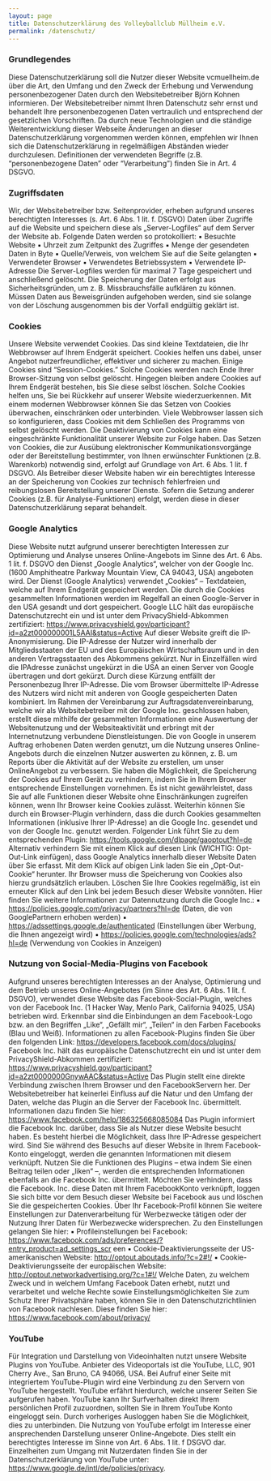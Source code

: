 ```yaml
---
layout: page
title: Datenschutzerklärung des Volleyballclub Müllheim e.V.
permalink: /datenschutz/
---
```


### Grundlegendes
Diese Datenschutzerklärung soll die Nutzer dieser Website vcmuellheim.de über die
Art, den Umfang und den Zweck der Erhebung und Verwendung
personenbezogener Daten durch den Websitebetreiber Björn Kohnen informieren.
Der Websitebetreiber nimmt Ihren Datenschutz sehr ernst und behandelt Ihre
personenbezogenen Daten vertraulich und entsprechend der gesetzlichen
Vorschriften. Da durch neue Technologien und die ständige Weiterentwicklung
dieser Webseite Änderungen an dieser Datenschutzerklärung vorgenommen werden
können, empfehlen wir Ihnen sich die Datenschutzerklärung in regelmäßigen
Abständen wieder durchzulesen.
Definitionen der verwendeten Begriffe (z.B. “personenbezogene Daten” oder
“Verarbeitung”) finden Sie in Art. 4 DSGVO.

### Zugriffsdaten
Wir, der Websitebetreiber bzw. Seitenprovider, erheben aufgrund unseres
berechtigten Interesses (s. Art. 6 Abs. 1 lit. f. DSGVO) Daten über Zugriffe auf die
Website und speichern diese als „Server-Logfiles“ auf dem Server der Website ab.
Folgende Daten werden so protokolliert:
▪ Besuchte Website
▪ Uhrzeit zum Zeitpunkt des Zugriffes
▪ Menge der gesendeten Daten in Byte
▪ Quelle/Verweis, von welchem Sie auf die Seite gelangten
▪ Verwendeter Browser
▪ Verwendetes Betriebssystem
▪ Verwendete IP-Adresse
Die Server-Logfiles werden für maximal 7 Tage gespeichert und anschließend
gelöscht. Die Speicherung der Daten erfolgt aus Sicherheitsgründen, um z. B.
Missbrauchsfälle aufklären zu können. Müssen Daten aus Beweisgründen
aufgehoben werden, sind sie solange von der Löschung ausgenommen bis der
Vorfall endgültig geklärt ist.

### Cookies
Unsere Website verwendet Cookies. Das sind kleine Textdateien, die Ihr Webbrowser
auf Ihrem Endgerät speichert. Cookies helfen uns dabei, unser Angebot
nutzerfreundlicher, effektiver und sicherer zu machen.
Einige Cookies sind “Session-Cookies.” Solche Cookies werden nach Ende Ihrer
Browser-Sitzung von selbst gelöscht. Hingegen bleiben andere Cookies auf Ihrem
Endgerät bestehen, bis Sie diese selbst löschen. Solche Cookies helfen uns, Sie bei
Rückkehr auf unserer Website wiederzuerkennen.
Mit einem modernen Webbrowser können Sie das Setzen von Cookies überwachen,
einschränken oder unterbinden. Viele Webbrowser lassen sich so konfigurieren, dass 
Cookies mit dem Schließen des Programms von selbst gelöscht werden. Die
Deaktivierung von Cookies kann eine eingeschränkte Funktionalität unserer Website
zur Folge haben.
Das Setzen von Cookies, die zur Ausübung elektronischer Kommunikationsvorgänge
oder der Bereitstellung bestimmter, von Ihnen erwünschter Funktionen (z.B.
Warenkorb) notwendig sind, erfolgt auf Grundlage von Art. 6 Abs. 1 lit. f DSGVO. Als
Betreiber dieser Website haben wir ein berechtigtes Interesse an der Speicherung
von Cookies zur technisch fehlerfreien und reibungslosen Bereitstellung unserer
Dienste. Sofern die Setzung anderer Cookies (z.B. für Analyse-Funktionen) erfolgt,
werden diese in dieser Datenschutzerklärung separat behandelt.

### Google Analytics
Diese Website nutzt aufgrund unserer berechtigten Interessen zur Optimierung und
Analyse unseres Online-Angebots im Sinne des Art. 6 Abs. 1 lit. f. DSGVO den Dienst
„Google Analytics“, welcher von der Google Inc. (1600 Amphitheatre Parkway
Mountain View, CA 94043, USA) angeboten wird. Der Dienst (Google Analytics)
verwendet „Cookies“ – Textdateien, welche auf Ihrem Endgerät gespeichert
werden. Die durch die Cookies gesammelten Informationen werden im Regelfall an
einen Google-Server in den USA gesandt und dort gespeichert.
Google LLC hält das europäische Datenschutzrecht ein und ist unter dem PrivacyShield-Abkommen zertifiziert:
https://www.privacyshield.gov/participant?id=a2zt000000001L5AAI&status=Active
Auf dieser Website greift die IP-Anonymisierung. Die IP-Adresse der Nutzer wird
innerhalb der Mitgliedsstaaten der EU und des Europäischen Wirtschaftsraum und in
den anderen Vertragsstaaten des Abkommens gekürzt. Nur in Einzelfällen wird die IPAdresse zunächst ungekürzt in die USA an einen Server von Google übertragen und
dort gekürzt. Durch diese Kürzung entfällt der Personenbezug Ihrer IP-Adresse. Die
vom Browser übermittelte IP-Adresse des Nutzers wird nicht mit anderen von Google
gespeicherten Daten kombiniert.
Im Rahmen der Vereinbarung zur Auftragsdatenvereinbarung, welche wir als
Websitebetreiber mit der Google Inc. geschlossen haben, erstellt diese mithilfe der
gesammelten Informationen eine Auswertung der Websitenutzung und der
Websiteaktivität und erbringt mit der Internetnutzung verbundene Dienstleistungen.
Die von Google in unserem Auftrag erhobenen Daten werden genutzt, um die
Nutzung unseres Online-Angebots durch die einzelnen Nutzer auswerten zu können,
z. B. um Reports über die Aktivität auf der Website zu erstellen, um unser OnlineAngebot zu verbessern.
Sie haben die Möglichkeit, die Speicherung der Cookies auf Ihrem Gerät zu
verhindern, indem Sie in Ihrem Browser entsprechende Einstellungen vornehmen. Es
ist nicht gewährleistet, dass Sie auf alle Funktionen dieser Website ohne
Einschränkungen zugreifen können, wenn Ihr Browser keine Cookies zulässt.
Weiterhin können Sie durch ein Browser-Plugin verhindern, dass die durch Cookies
gesammelten Informationen (inklusive Ihrer IP-Adresse) an die Google Inc. gesendet
und von der Google Inc. genutzt werden. Folgender Link führt Sie zu dem
entsprechenden Plugin: https://tools.google.com/dlpage/gaoptout?hl=de
Alternativ verhindern Sie mit einem Klick auf diesen Link (WICHTIG: Opt-Out-Link
einfügen), dass Google Analytics innerhalb dieser Website Daten über Sie erfasst. Mit
dem Klick auf obigen Link laden Sie ein „Opt-Out-Cookie“ herunter. Ihr Browser muss
die Speicherung von Cookies also hierzu grundsätzlich erlauben. Löschen Sie Ihre
Cookies regelmäßig, ist ein erneuter Klick auf den Link bei jedem Besuch dieser
Website vonnöten.
Hier finden Sie weitere Informationen zur Datennutzung durch die Google Inc.:
▪ https://policies.google.com/privacy/partners?hl=de (Daten, die von GooglePartnern erhoben werden)
▪ https://adssettings.google.de/authenticated (Einstellungen über Werbung,
die Ihnen angezeigt wird)
▪ https://policies.google.com/technologies/ads?hl=de (Verwendung von
Cookies in Anzeigen)

### Nutzung von Social-Media-Plugins von Facebook
Aufgrund unseres berechtigten Interesses an der Analyse, Optimierung und dem
Betrieb unseres Online-Angebotes (im Sinne des Art. 6 Abs. 1 lit. f. DSGVO),
verwendet diese Website das Facebook-Social-Plugin, welches von der Facebook
Inc. (1 Hacker Way, Menlo Park, California 94025, USA) betrieben wird. Erkennbar sind
die Einbindungen an dem Facebook-Logo bzw. an den Begriffen „Like“, „Gefällt
mir“, „Teilen“ in den Farben Facebooks (Blau und Weiß). Informationen zu allen
Facebook-Plugins finden Sie über den folgenden Link:
https://developers.facebook.com/docs/plugins/
Facebook Inc. hält das europäische Datenschutzrecht ein und ist unter dem PrivacyShield-Abkommen zertifiziert:
https://www.privacyshield.gov/participant?id=a2zt0000000GnywAAC&status=Active
Das Plugin stellt eine direkte Verbindung zwischen Ihrem Browser und den FacebookServern her. Der Websitebetreiber hat keinerlei Einfluss auf die Natur und den Umfang
der Daten, welche das Plugin an die Server der Facebook Inc. übermittelt.
Informationen dazu finden Sie hier:
https://www.facebook.com/help/186325668085084
Das Plugin informiert die Facebook Inc. darüber, dass Sie als Nutzer diese Website
besucht haben. Es besteht hierbei die Möglichkeit, dass Ihre IP-Adresse gespeichert
wird. Sind Sie während des Besuchs auf dieser Website in Ihrem Facebook-Konto
eingeloggt, werden die genannten Informationen mit diesem verknüpft.
Nutzen Sie die Funktionen des Plugins – etwa indem Sie einen Beitrag teilen oder
„liken“ –, werden die entsprechenden Informationen ebenfalls an die Facebook Inc.
übermittelt.
Möchten Sie verhindern, dass die Facebook. Inc. diese Daten mit Ihrem FacebookKonto verknüpft, loggen Sie sich bitte vor dem Besuch dieser Website bei Facebook
aus und löschen Sie die gespeicherten Cookies. Über Ihr Facebook-Profil können Sie
weitere Einstellungen zur Datenverarbeitung für Werbezwecke tätigen oder der
Nutzung Ihrer Daten für Werbezwecke widersprechen. Zu den Einstellungen
gelangen Sie hier: 
▪ Profileinstellungen bei Facebook:
https://www.facebook.com/ads/preferences/?entry_product=ad_settings_scr
een
▪ Cookie-Deaktivierungsseite der US-amerikanischen Website:
http://optout.aboutads.info/?c=2#!/
▪ Cookie-Deaktivierungsseite der europäischen Website:
http://optout.networkadvertising.org/?c=1#!/
Welche Daten, zu welchem Zweck und in welchem Umfang Facebook Daten
erhebt, nutzt und verarbeitet und welche Rechte sowie Einstellungsmöglichkeiten Sie
zum Schutz Ihrer Privatsphäre haben, können Sie in den Datenschutzrichtlinien von
Facebook nachlesen. Diese finden Sie hier:
https://www.facebook.com/about/privacy/

### YouTube
Für Integration und Darstellung von Videoinhalten nutzt unsere Website Plugins von
YouTube. Anbieter des Videoportals ist die YouTube, LLC, 901 Cherry Ave., San Bruno,
CA 94066, USA.
Bei Aufruf einer Seite mit integriertem YouTube-Plugin wird eine Verbindung zu den
Servern von YouTube hergestellt. YouTube erfährt hierdurch, welche unserer Seiten
Sie aufgerufen haben.
YouTube kann Ihr Surfverhalten direkt Ihrem persönlichen Profil zuzuordnen, sollten Sie
in Ihrem YouTube Konto eingeloggt sein. Durch vorheriges Ausloggen haben Sie die
Möglichkeit, dies zu unterbinden.
Die Nutzung von YouTube erfolgt im Interesse einer ansprechenden Darstellung
unserer Online-Angebote. Dies stellt ein berechtigtes Interesse im Sinne von Art. 6
Abs. 1 lit. f DSGVO dar.
Einzelheiten zum Umgang mit Nutzerdaten finden Sie in der Datenschutzerklärung
von YouTube unter: https://www.google.de/intl/de/policies/privacy.
